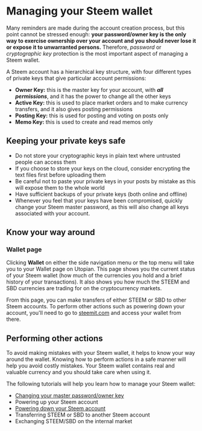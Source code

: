 # Managing your Steem wallet

Many reminders are made during the account creation process, but this point cannot be stressed enough: **your password/owner key is the only way to exercise ownership over your account and you should never lose it or expose it to unwarranted persons.** Therefore, *password* or *cryptographic key* protection is the most important aspect of managing a Steem wallet.

A Steem account has a hierarchical key structure, with four different types of private keys that give particular account permissions:

- **Owner Key:** this is the master key for your account, with ***all permissions***, and it has the power to change all the other keys
- **Active Key:** this is used to place market orders and to make currency transfers, and it also gives posting permissions
- **Posting Key:** this is used for posting and voting on posts only
- **Memo Key:** this is used to create and read memos only

## Keeping your private keys safe

- Do not store your cryptographic keys in plain text where untrusted people can access them
- If you choose to store your keys on the cloud, consider encrypting the text files first before uploading them
- Be careful not to paste your private keys in your posts by mistake as this will expose them to the whole world
- Have sufficient backups of your private keys (both online and offline)
- Whenever you feel that your keys have been compromised, quickly change your Steem master password, as this will also change all keys associated with your account.

## Know your way around

### Wallet page

Clicking **Wallet** on either the side navigation menu or the top menu will take you to your Wallet page on Utopian. This page shows you the current status of your Steem wallet (how much of the currencies you hold and a brief history of your transactions). It also shows you how much the STEEM and SBD currencies are trading for on the cryptocurrency markets.

From this page, you can make transfers of either STEEM or SBD to other Steem accounts. To perform other actions such as powering down your account, you'll need to go to [steemit.com](https://steemit.com) and access your wallet from there.

## Performing other actions

To avoid making mistakes with your Steem wallet, it helps to know your way around the wallet. Knowing how to perform actions in a safe manner will help you avoid costly mistakes. Your Steem wallet contains real and valuable currency and you should take care when using it.

The following tutorials will help you learn how to manage your Steem wallet:

- [Changing your master password/owner key](../tutorials/changing-your-master-password-owner-key.md)
- Powering up your Steem account
- [Powering down your Steem account](../tutorials/powering-down-your-steem-account.md)
- Transferring STEEM or SBD to another Steem account
- Exchanging STEEM/SBD on the internal market

